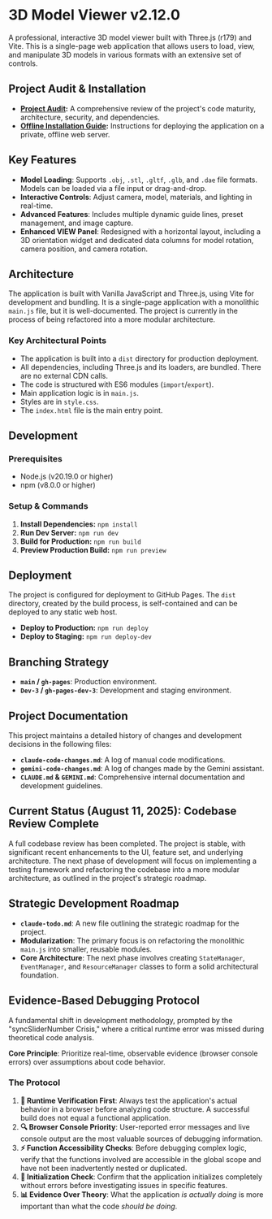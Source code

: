 # 3D Model Viewer v2.12.0

A professional, interactive 3D model viewer built with Three.js (r179) and Vite. This is a single-page web application that allows users to load, view, and manipulate 3D models in various formats with an extensive set of controls.

## Project Audit & Installation

*   **[Project Audit](./audit.md):** A comprehensive review of the project's code maturity, architecture, security, and dependencies.
*   **[Offline Installation Guide](./install.md):** Instructions for deploying the application on a private, offline web server.

## Key Features

*   **Model Loading**: Supports `.obj`, `.stl`, `.gltf`, `.glb`, and `.dae` file formats. Models can be loaded via a file input or drag-and-drop.
*   **Interactive Controls**: Adjust camera, model, materials, and lighting in real-time.
*   **Advanced Features**: Includes multiple dynamic guide lines, preset management, and image capture.
*   **Enhanced VIEW Panel**: Redesigned with a horizontal layout, including a 3D orientation widget and dedicated data columns for model rotation, camera position, and camera rotation.

## Architecture

The application is built with Vanilla JavaScript and Three.js, using Vite for development and bundling. It is a single-page application with a monolithic `main.js` file, but it is well-documented. The project is currently in the process of being refactored into a more modular architecture.

### Key Architectural Points
- The application is built into a `dist` directory for production deployment.
- All dependencies, including Three.js and its loaders, are bundled. There are no external CDN calls.
- The code is structured with ES6 modules (`import`/`export`).
- Main application logic is in `main.js`.
- Styles are in `style.css`.
- The `index.html` file is the main entry point.

## Development

### Prerequisites

*   Node.js (v20.19.0 or higher)
*   npm (v8.0.0 or higher)

### Setup & Commands

1.  **Install Dependencies:** `npm install`
2.  **Run Dev Server:** `npm run dev`
3.  **Build for Production:** `npm run build`
4.  **Preview Production Build:** `npm run preview`

## Deployment

The project is configured for deployment to GitHub Pages. The `dist` directory, created by the build process, is self-contained and can be deployed to any static web host.

*   **Deploy to Production:** `npm run deploy`
*   **Deploy to Staging:** `npm run deploy-dev`

## Branching Strategy

*   **`main` / `gh-pages`**: Production environment.
*   **`Dev-3` / `gh-pages-dev-3`**: Development and staging environment.

## Project Documentation

This project maintains a detailed history of changes and development decisions in the following files:

*   **`claude-code-changes.md`**: A log of manual code modifications.
*   **`gemini-code-changes.md`**: A log of changes made by the Gemini assistant.
*   **`CLAUDE.md` & `GEMINI.md`**: Comprehensive internal documentation and development guidelines.

## Current Status (August 11, 2025): Codebase Review Complete

A full codebase review has been completed. The project is stable, with significant recent enhancements to the UI, feature set, and underlying architecture. The next phase of development will focus on implementing a testing framework and refactoring the codebase into a more modular architecture, as outlined in the project's strategic roadmap.

## Strategic Development Roadmap
- **`claude-todo.md`**: A new file outlining the strategic roadmap for the project.
- **Modularization**: The primary focus is on refactoring the monolithic `main.js` into smaller, reusable modules.
- **Core Architecture**: The next phase involves creating `StateManager`, `EventManager`, and `ResourceManager` classes to form a solid architectural foundation.

## Evidence-Based Debugging Protocol

A fundamental shift in development methodology, prompted by the "syncSliderNumber Crisis," where a critical runtime error was missed during theoretical code analysis.

**Core Principle**: Prioritize real-time, observable evidence (browser console errors) over assumptions about code behavior.

### The Protocol
1.  **🚨 Runtime Verification First**: Always test the application's actual behavior in a browser before analyzing code structure. A successful build does not equal a functional application.
2.  **🔍 Browser Console Priority**: User-reported error messages and live console output are the most valuable sources of debugging information.
3.  **⚡ Function Accessibility Checks**: Before debugging complex logic, verify that the functions involved are accessible in the global scope and have not been inadvertently nested or duplicated.
4.  **🎯 Initialization Check**: Confirm that the application initializes completely without errors before investigating issues in specific features.
5.  **📊 Evidence Over Theory**: What the application *is actually doing* is more important than what the code *should be doing*.
